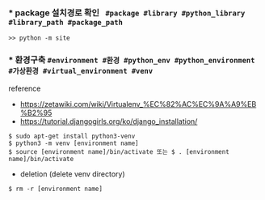 ### * package 설치경로 확인 ``` #package #library #python_library #library_path #package_path```
~~~
>> python -m site
~~~

### * 환경구축 ``` #environment #환경 #python_env #python_environment #가상환경 #virtual_environment #venv ```
reference
- https://zetawiki.com/wiki/Virtualenv_%EC%82%AC%EC%9A%A9%EB%B2%95
- https://tutorial.djangogirls.org/ko/django_installation/
~~~
$ sudo apt-get install python3-venv
$ python3 -m venv [environment name]
$ source [environment name]/bin/activate 또는 $ . [environment name]/bin/activate
~~~
  * deletion (delete venv directory)
  ~~~
  $ rm -r [environment name]
  ~~~
